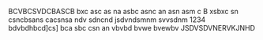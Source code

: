 BCVBCSVDCBASCB
bxc asc as na
asbc asnc an 
asn asm c
B xsbxc sn
csncbsans
cacsnsa
ndv sdncnd
jsdvndsmnm
svvsdnm
1234
bdvbdhbcd]cs]
bca sbc 
csn an
vbvbd bvwe bvewbv
JSDVSDVNERVKJNHD
